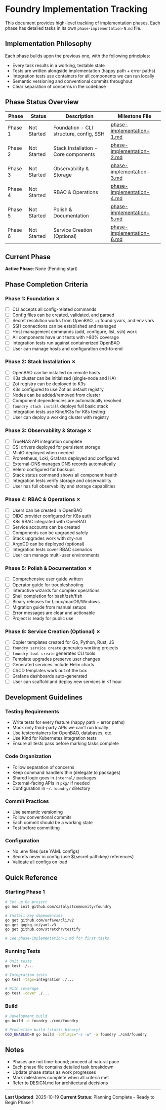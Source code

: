 # Foundry Implementation Tracking

This document provides high-level tracking of implementation phases. Each phase has detailed tasks in its own `phase-implementation-N.md` file.

## Implementation Philosophy

Each phase builds upon the previous one, with the following principles:
- Every task results in a working, testable state
- Tests are written alongside implementation (happy path + error paths)
- Integration tests use containers for all components we can run locally
- Semantic versioning and conventional commits throughout
- Clear separation of concerns in the codebase

## Phase Status Overview

| Phase | Status | Description | Milestone File |
|-------|--------|-------------|----------------|
| Phase 1 | Not Started | Foundation - CLI structure, config, SSH | [phase-implementation-1.md](./phase-implementation-1.md) |
| Phase 2 | Not Started | Stack Installation - Core components | [phase-implementation-2.md](./phase-implementation-2.md) |
| Phase 3 | Not Started | Observability & Storage | [phase-implementation-3.md](./phase-implementation-3.md) |
| Phase 4 | Not Started | RBAC & Operations | [phase-implementation-4.md](./phase-implementation-4.md) |
| Phase 5 | Not Started | Polish & Documentation | [phase-implementation-5.md](./phase-implementation-5.md) |
| Phase 6 | Not Started | Service Creation (Optional) | [phase-implementation-6.md](./phase-implementation-6.md) |

## Current Phase

**Active Phase**: None (Pending start)

## Phase Completion Criteria

### Phase 1: Foundation ✗
- [ ] CLI accepts all config-related commands
- [ ] Config files can be created, validated, and parsed
- [ ] Secret resolution works from OpenBAO, ~/.foundryvars, and env vars
- [ ] SSH connections can be established and managed
- [ ] Host management commands (add, configure, list, ssh) work
- [ ] All components have unit tests with >80% coverage
- [ ] Integration tests run against containerized OpenBAO
- [ ] User can manage hosts and configuration end-to-end

### Phase 2: Stack Installation ✗
- [ ] OpenBAO can be installed on remote hosts
- [ ] K3s cluster can be initialized (single-node and HA)
- [ ] Zot registry can be deployed to K3s
- [ ] K3s configured to use Zot as default registry
- [ ] Nodes can be added/removed from cluster
- [ ] Component dependencies are automatically resolved
- [ ] `foundry stack install` deploys full basic stack
- [ ] Integration tests use Kind/K3s for K8s testing
- [ ] User can deploy a working cluster with registry

### Phase 3: Observability & Storage ✗
- [ ] TrueNAS API integration complete
- [ ] CSI drivers deployed for persistent storage
- [ ] MinIO deployed when needed
- [ ] Prometheus, Loki, Grafana deployed and configured
- [ ] External-DNS manages DNS records automatically
- [ ] Velero configured for backups
- [ ] Stack status command shows all component health
- [ ] Integration tests verify storage and observability
- [ ] User has full observability and storage capabilities

### Phase 4: RBAC & Operations ✗
- [ ] Users can be created in OpenBAO
- [ ] OIDC provider configured for K8s auth
- [ ] K8s RBAC integrated with OpenBAO
- [ ] Service accounts can be created
- [ ] Components can be upgraded safely
- [ ] Stack upgrades work with dry-run
- [ ] ArgoCD can be deployed (optional)
- [ ] Integration tests cover RBAC scenarios
- [ ] User can manage multi-user environments

### Phase 5: Polish & Documentation ✗
- [ ] Comprehensive user guide written
- [ ] Operator guide for troubleshooting
- [ ] Interactive wizards for complex operations
- [ ] Shell completion for bash/zsh/fish
- [ ] Binary releases for Linux/macOS/Windows
- [ ] Migration guide from manual setups
- [ ] Error messages are clear and actionable
- [ ] Project is ready for public use

### Phase 6: Service Creation (Optional) ✗
- [ ] Copier templates created for Go, Python, Rust, JS
- [ ] `foundry service create` generates working projects
- [ ] `foundry tool create` generates CLI tools
- [ ] Template upgrades preserve user changes
- [ ] Generated services include Helm charts
- [ ] CI/CD templates work out of the box
- [ ] Grafana dashboards auto-generated
- [ ] User can scaffold and deploy new services in <1 hour

## Development Guidelines

### Testing Requirements
- Write tests for every feature (happy path + error paths)
- Mock only third-party APIs we can't run locally
- Use testcontainers for OpenBAO, databases, etc.
- Use Kind for Kubernetes integration tests
- Ensure all tests pass before marking tasks complete

### Code Organization
- Follow separation of concerns
- Keep command handlers thin (delegate to packages)
- Shared logic goes in `internal/` packages
- External-facing APIs in `pkg/` if needed
- Configuration in `~/.foundry/` directory

### Commit Practices
- Use semantic versioning
- Follow conventional commits
- Each commit should be a working state
- Test before committing

### Configuration
- No .env files (use YAML configs)
- Secrets never in config (use ${secret:path:key} references)
- Validate all configs on load

## Quick Reference

### Starting Phase 1
```bash
# Set up Go project
go mod init github.com/catalystcommunity/foundry

# Install key dependencies
go get github.com/urfave/cli/v2
go get gopkg.in/yaml.v3
go get github.com/stretchr/testify

# See phase-implementation-1.md for first tasks
```

### Running Tests
```bash
# Unit tests
go test ./...

# Integration tests
go test -tags=integration ./...

# With coverage
go test -cover ./...
```

### Build
```bash
# Development build
go build -o foundry ./cmd/foundry

# Production build (static binary)
CGO_ENABLED=0 go build -ldflags="-s -w" -o foundry ./cmd/foundry
```

## Notes

- Phases are not time-bound; proceed at natural pace
- Each phase file contains detailed task breakdown
- Update phase status as work progresses
- Mark milestones complete when all criteria met
- Refer to DESIGN.md for architectural decisions

---

**Last Updated**: 2025-10-19
**Current Status**: Planning Complete - Ready to Begin Phase 1
